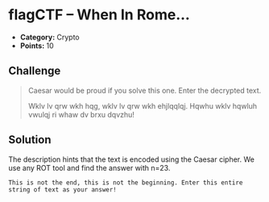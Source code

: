 # flagCTF – When In Rome...

* **Category:** Crypto
* **Points:** 10

## Challenge

> Caesar would be proud if you solve this one. Enter the decrypted text.
> 
> Wklv lv qrw wkh hqg, wklv lv qrw wkh ehjlqqlqj. Hqwhu wklv hqwluh vwulqj ri whaw dv brxu dqvzhu!

## Solution

The description hints that the text is encoded using the Caesar cipher. We use any ROT tool and find the answer with n=23.

```
This is not the end, this is not the beginning. Enter this entire string of text as your answer!
```